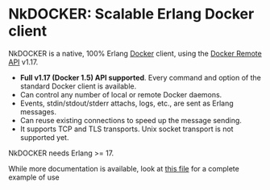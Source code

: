 # NkDOCKER: Scalable Erlang Docker client

NkDOCKER is a native, 100% Erlang [Docker](https://www.docker.com) client, using the [Docker Remote API](https://docs.docker.com/reference/api/docker_remote_api_v1.17/) v1.17.

* **Full v1.17 (Docker 1.5) API supported**. Every command and option of the standard Docker client is available.
* Can control any number of local or remote Docker daemons.
* Events, stdin/stdout/stderr attachs, logs, etc., are sent as Erlang messages.
* Can reuse existing connections to speed up the message sending.
* It supports TCP and TLS transports. Unix socket transport is not supported yet.

NkDOCKER needs Erlang >= 17.

While more documentation is available, look at [this file](test/basic_test.erl) for a complete example of use


